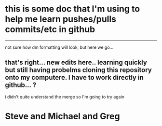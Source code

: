 this is some doc that I'm using to help me learn pushes/pulls commits/etc in github
=====================================================================================
______________________________________________________________________________________________

not sure how dm formatting will look, but here we go...

that's right... new edits here..  learning quickly but still having probelms
cloning this repository onto my computere.  I have to work directly in github...  ?
----------------------------------------------
i didn't quite understand the merge so I'm going to try again

Steve and Michael and Greg
===
